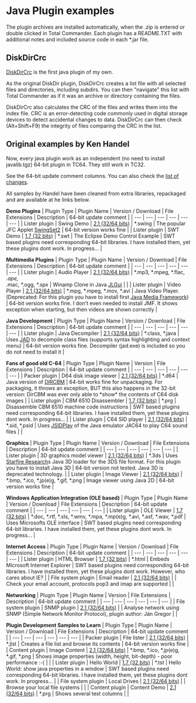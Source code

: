 # Java Plugin examples

The plugin archives are installed automatically, when the .zip is entered or double clicked in Total Commander. Each plugin has a README.TXT with additional notes and included source code in each *.jar file.

## DiskDirCrc

[DiskDirCrc](https://github.com/moisescastellano/diskdircrc-tcplugin) is the first java plugin of my own.

As the original DiskDir plugin, DiskDirCrc creates a list file with all selected files and directories, including subdirs. You can then "navigate" this list with Total Commander as if it was an archive or directory containing the files.

DiskDirCrc also calculates the CRC of the files and writes them into the index file. CRC is an error-detecting code commonly used in digital storage devices to detect accidental changes to data. DiskDirCrc can then check (Alt+Shift+F9) the integrity of files comparing the CRC in the list.

## Original examples by Ken Handel

Now, every java plugin work as an independent (no need to install javalib.tgz) 64-bit plugin in TC64\. They still work in TC32. 

See the 64-bit update comment columns. You can also check the [list of changes](https://github.com/moisescastellano/tcmd-java-plugin/blob/main/changes.md).

All samples by Handel have been cleaned from extra libraries, repackaged and are available at he links below.


**Demo Plugins**
| Plugin Type | Plugin Name | Version / Download | File Extensions | Description | 64-bit update comment |
| --- | --- | --- | --- | --- | --- |
| Lister plugin | Swing Demo | [2.1 (32/64 bits)](https://github.com/moisescastellano/tcmd-java-plugin/raw/main/examples/v2.1/SwingDemo.zip) | *.swing | The popular JFC Applet [SwingSet2](http://java.sun.com/products/plugin/1.5.0/demos/plugin/applets.html) | 64-bit version works fine |
| Lister plugin | SWT Demo | [1.7 (32 bits)](http://java.totalcmd.net/V1.7/SWTDemo.tgz) | *.swt | The Eclipse Demo Control Example | SWT based plugins need corresponding 64-bit libraries. I have installed them, yet these plugins dont work. In progress... |

**Multimedia Plugins**
| Plugin Type | Plugin Name | Version / Download | File Extensions | Description | 64-bit update comment |
| --- | --- | --- | --- | --- | --- |
| Lister plugin | Audio Player | [2.1 (32/64 bits)](https://github.com/moisescastellano/tcmd-java-plugin/raw/main/examples/v2.1/JLGui.zip) | *.mp3, *.mpeg, *.flac, *.ape,  <br>*.mac, *.ogg, *.spx | Winamp Clone in Java [JLGui](http://sourceforge.net/projects/jlgui/) |     |
| Lister plugin | Video Player | [2.1 (32/64 bits)](https://github.com/moisescastellano/tcmd-java-plugin/raw/main/examples/v2.1/VideoPlayer.zip) | *.mpg, *.mpeg, *.mov, *.avi | Java Video Player. (Deprecated: For this plugin you have to install first [Java Media Framework](http://java.sun.com/products/java-media/jmf/downloads/index.html)) | 64-bit version works fine. I don't even needed to install JMF. It shows exception when starting, but then videos are shown correctly |

**Java Development**
| Plugin Type | Plugin Name | Version / Download | File Extensions | Description | 64-bit update comment |
| --- | --- | --- | --- | --- | --- |
| Lister plugin | Java Decompiler | [2.1 (32/64 bits)](https://github.com/moisescastellano/tcmd-java-plugin/raw/main/examples/v2.1/JADDemo.zip) | *.class, *.java | Uses [JAD](http://www.kpdus.com/jad.html) to decompile class files (supports syntax highlighting and context menu) | 64-bit version works fine. Decompiler (jad.exe) is included so you do not need to install it |

**Fans of good old C-64**
| Plugin Type | Plugin Name | Version | File Extensions | Description | 64-bit update comment |
| --- | --- | --- | --- | --- | --- |
| Packer plugin | D64 disk image viewer | [2.1 (32/64 bits)](https://github.com/moisescastellano/tcmd-java-plugin/raw/main/examples/v2.1/DirCBM.zip) | *.d64 | Java version of [DIRCBM](http://www.totalcmd.net/plugring/DIRCBM.html) | 64-bit works fine for unpackaging. For packaging, it throws an exception, BUT this also happens in the 32-bit version: DirCBM was ever only able to \*show\* the contents of C64 disk images |
| Lister plugin | CBM 6510 Disassembler | [1.7 (32 bits)](http://java.totalcmd.net/V1.7/CBM6502.TGZ) | *.prg | Disassemble CBM 6510 machine code instructions | SWT based plugins need corresponding 64-bit libraries. I have installed them, yet these plugins dont work. In progress... |
| Lister plugin | C64 SID player | [2.1 (32/64 bits)](https://github.com/moisescastellano/tcmd-java-plugin/raw/main/examples/v2.1/JSid.zip) | *.sid, *.psid | Uses [JSIDPlay](http://www.jac64.com/) of the Java emulator JAC64 to play C64 sound files |     |

**Graphics**
| Plugin Type | Plugin Name | Version / Download | File Extensions | Description | 64-bit update comment |
| --- | --- | --- | --- | --- | --- |
| Lister plugin | 3D graphics model viewer | [2.1 (32/64 bits)](https://github.com/moisescastellano/tcmd-java-plugin/raw/main/examples/v2.1/3DDemo.zip) | *.3ds | Uses [Starfire Research](http://www.starfireresearch.com/services/java3d/inspector3ds.html)s Java 3D loader for the 3DS file format. For this plugin you have to install Java 3D | 64-bit version not tested. Java 3D is deprecated technology. |
| Lister plugin | Image Viewer | [2.1 (32/64 bits)](https://github.com/moisescastellano/tcmd-java-plugin/raw/main/examples/v2.1/ImageViewer.zip) | *.bmp, *.ico, *.jp(e)g, *.gif, *.png | Image viewer using Java 2D | 64-bit version works fine |

**Windows Application Integration (OLE based)**
| Plugin Type | Plugin Name | Version / Download | File Extensions | Description | 64-bit update comment |
| --- | --- | --- | --- | --- | --- |
| Lister plugin | OLE Viewer | [1.7 (32 bits)](http://java.totalcmd.net/V1.7/OLEDemo.tgz) | *.doc, *.rtf, *.xls, *.wmv, *.mpa, *.mp(e)g, *.avi, *.asf, *.wav, *.pdf | Uses Microsofts OLE interface | SWT based plugins need corresponding 64-bit libraries. I have installed them, yet these plugins dont work. In progress... |

**Internet Access**
| Plugin Type | Plugin Name | Version / Download | File Extensions | Description | 64-bit update comment |
| --- | --- | --- | --- | --- | --- |
| Lister plugin | HTML Browser | [1.7 (32 bits)](http://java.totalcmd.net/V1.7/BrowserDemo.tgz) | *.html | Embeds Microsoft Internet Explorer | SWT based plugins need corresponding 64-bit libraries. I have installed them, yet these plugins dont work. However, who cares about IE? |
| File system plugin | Email reader | [2.1 (32/64 bits)](https://github.com/moisescastellano/tcmd-java-plugin/raw/main/examples/v2.1/EMail.zip) |     | Check your email account, protocols pop3 and imap are supported |     |

**Networking**
| Plugin Type | Plugin Name | Version | File Extensions | Description | 64-bit update comment |
| --- | --- | --- | --- | --- | --- |
| File system plugin | SNMP plugin | [2.1 (32/64 bits)](https://github.com/moisescastellano/tcmd-java-plugin/raw/main/examples/v2.1/SNMPplugin.zip) |     | Analyse network using SNMP (Simple Network Monitor Protocol), plugin author: Ján Gregor |     |

**Plugin Development Samples to Learn**
| Plugin Type | Plugin Name | Version / Download | File Extensions | Description | 64-bit update comment |
| --- | --- | --- | --- | --- | --- |
| Packer plugin | File lister | [2.1 (32/64 bits)](https://github.com/moisescastellano/tcmd-java-plugin/raw/main/examples/v2.1/JCatalogue.zip) | *.jlst | Creates a file list and browse its contents | 64-bit version works fine |
| Content plugin | Image Content | [2.1 (32/64 bits)](https://github.com/moisescastellano/tcmd-java-plugin/raw/main/examples/v2.1/ImageContent.zip) | *.bmp, *.ico, *.jp(e)g, *.gif, *.png | Shows image properties (width, height, bit-depth) - poor performance :-( |     |
| Lister plugin | Hello World | [1.7 (32 bits)](http://java.totalcmd.net/V1.7/HelloWorld.tgz) | *.tst | Hello World: show java properties in a window | SWT based plugins need corresponding 64-bit libraries. I have installed them, yet these plugins dont work. In progress... |
| File system plugin | Local Drives | [2.1 (32/64 bits)](https://github.com/moisescastellano/tcmd-java-plugin/raw/main/examples/v2.1/Drives.zip) |     | Browse your local file systems |     |
| Content plugin | Content Demo | [2.1 (32/64 bits)](https://github.com/moisescastellano/tcmd-java-plugin/raw/main/examples/v2.1/ContentDemo.zip) | *.prg | Shows several test columns |     |
